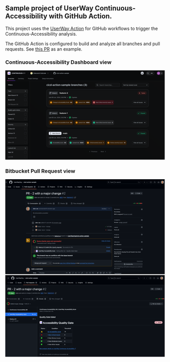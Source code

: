 ## Sample project of UserWay Continuous-Accessibility with GitHub Action.

This project uses the [UserWay Action](https://github.com/UserWayOrg/cicd-action) for GitHub workflows to trigger the Continuous-Accessibility analysis.

The GitHub Action is configured to build and analyze all branches and pull requests. See [this PR](https://github.com/UserWayOrg/cicd-action-sample/pulls) as an example.

### Continuous-Accessibility Dashboard view
![img_0_dash.png](img_0_dash.png)

### Bitbucket Pull Request view

![img_1_pr.png](img_1_pr.png)
![img_2_check.png](img_2_check.png)